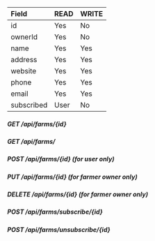 | Field | READ | WRITE |
| :---- | :--- | :---- |
| id | Yes | No |
| ownerId | Yes | No |
| name | Yes | Yes |
| address | Yes | Yes |
| website | Yes | Yes |
| phone | Yes | Yes |
| email | Yes | Yes |
| subscribed | User | No |

##### GET /api/farms/{id}
##### GET /api/farms/
##### POST /api/farms/{id} (for user only)
##### PUT /api/farms/{id} (for farmer owner only)
##### DELETE /api/farms/{id} (for farmer owner only)
##### POST /api/farms/subscribe/{id}
##### POST /api/farms/unsubscribe/{id}
